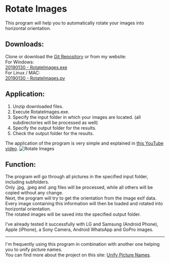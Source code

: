# Rotate Images
This program will help you to automatically rotate your images into horizontal orientation.

## Downloads:
Clone or download the [Git Repository](https://github.com/GermanEngineering/RotateImages) or from my website:<br>
For Windows:<br>
[20190130 - RotateImages.exe](https://trustmeimanengineer.de/wp-content/uploads/2019/01/RotateImagesWindows.7z)<br>
For Linux / MAC:<br>
[20190130 - RotateImages.py](https://trustmeimanengineer.de/wp-content/uploads/2019/01/RotateImagesPython.7z)

## Application:
1. Unzip downloaded files.
1. Execute RotateImages.exe.
1. Specify the input folder in which your images are located.
	(all subdirectories will be processed as well)
1. Specify the output folder for the results.
1. Check the output folder for the results.

The application of the program is very simple and explained in [this YouTube video](https://www.youtube.com/watch?v=9nR0Tn3pTZE).
![Rotate Images](https://trustmeimanengineer.de/wp-content/uploads/2019/01/RotateImages.jpg)

## Function:
The program will go through all pictures in the specified input folder, including subfolders.<br>
Only .jpg, .jpeg and .png files will be processed, while all others will be copied without any change.<br>
Next, the program will try to get the orientation from the image exif data.<br>
Every image containing this information will then be loaded and rotated into horizontal orientation.<br>
The rotated images will be saved into the specified output folder.

I’ve already tested it successfully with LG and Samsung (Android Phone), Apple (iPhone), a Sony Camera, Android WhatsApp and GoPro images.

***

I'm frequently using this program in combination with another one helping you to unify picture names.<br>
You can find more about the project on this site: [Unify Picture Names](https://trustmeimanengineer.de/en/unify-picture-names/).
